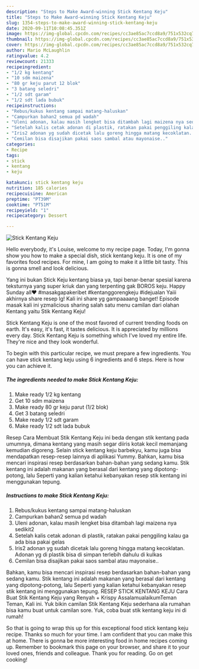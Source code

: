 ```yaml
---
description: "Steps to Make Award-winning Stick Kentang Keju"
title: "Steps to Make Award-winning Stick Kentang Keju"
slug: 1354-steps-to-make-award-winning-stick-kentang-keju
date: 2020-09-11T10:08:45.351Z
image: https://img-global.cpcdn.com/recipes/cc3ae85ac7ccd8a9/751x532cq70/stick-kentang-keju-foto-resep-utama.jpg
thumbnail: https://img-global.cpcdn.com/recipes/cc3ae85ac7ccd8a9/751x532cq70/stick-kentang-keju-foto-resep-utama.jpg
cover: https://img-global.cpcdn.com/recipes/cc3ae85ac7ccd8a9/751x532cq70/stick-kentang-keju-foto-resep-utama.jpg
author: Mario McLaughlin
ratingvalue: 4.2
reviewcount: 21333
recipeingredient:
- "1/2 kg kentang"
- "10 sdm maizena"
- "80 gr keju parut 12 blok"
- "3 batang seledri"
- "1/2 sdt garam"
- "1/2 sdt lada bubuk"
recipeinstructions:
- "Rebus/kukus kentang sampai matang-haluskan"
- "Campurkan bahan2 semua pd wadah"
- "Uleni adonan, kalau masih lengket bisa ditambah lagi maizena nya sedikit2"
- "Setelah kalis cetak adonan di plastik, ratakan pakai penggiling kalau ga ada bisa pakai gelas"
- "Iris2 adonan yg sudah dicetak lalu goreng hingga matang kecoklatan. Adonan yg di plastik bisa di simpan terlebih dahulu di kulkas"
- "Cemilan bisa disajikan pakai saos sambal atau mayonaise.."
categories:
- Recipe
tags:
- stick
- kentang
- keju

katakunci: stick kentang keju 
nutrition: 185 calories
recipecuisine: American
preptime: "PT39M"
cooktime: "PT51M"
recipeyield: "1"
recipecategory: Dessert

---
```



![Stick Kentang Keju](https://img-global.cpcdn.com/recipes/cc3ae85ac7ccd8a9/751x532cq70/stick-kentang-keju-foto-resep-utama.jpg)

Hello everybody, it's Louise, welcome to my recipe page. Today, I'm gonna show you how to make a special dish, stick kentang keju. It is one of my favorites food recipes. For mine, I am going to make it a little bit tasty. This is gonna smell and look delicious.

Yang ini bukan Stick Keju kentang biasa ya, tapi benar-benar spesial karena teksturnya yang super kriuk dan yang terpenting gak BOROS keju. Happy Sunday all❤️ #masakgapakeribet #kentanggorengkeju #idejualan Yaiii akhirnya share resep lg! Kali ini share yg gampaaaang banget! Episode masak kali ini yzmalicious sharing salah satu menu camilan dari olahan Kentang yaitu Stik Kentang Keju!

Stick Kentang Keju is one of the most favored of current trending foods on earth. It's easy, it's fast, it tastes delicious. It is appreciated by millions every day. Stick Kentang Keju is something which I've loved my entire life. They're nice and they look wonderful.


To begin with this particular recipe, we must prepare a few ingredients. You can have stick kentang keju using 6 ingredients and 6 steps. Here is how you can achieve it.

<!--inarticleads1-->

##### The ingredients needed to make Stick Kentang Keju:

1. Make ready 1/2 kg kentang
1. Get 10 sdm maizena
1. Make ready 80 gr keju parut (1/2 blok)
1. Get 3 batang seledri
1. Make ready 1/2 sdt garam
1. Make ready 1/2 sdt lada bubuk


Resep Cara Membuat Stik Kentang Keju ini beda dengan stik kentang pada umumnya, dimana kentang yang masih segar diiris kotak kecil memanjang kemudian digoreng. Selain stick kentang keju barbekyu, kamu juga bisa mendapatkan resep-resep lainnya di aplikasi Yummy. Bahkan, kamu bisa mencari inspirasi resep berdasarkan bahan-bahan yang sedang kamu. Stik kentang ini adalah makanan yang berasal dari kentang yang dipotong-potong, lalu Seperti yang kalian ketahui kebanyakan resep stik kentang ini menggunakan tepung. 

<!--inarticleads2-->

##### Instructions to make Stick Kentang Keju:

1. Rebus/kukus kentang sampai matang-haluskan
1. Campurkan bahan2 semua pd wadah
1. Uleni adonan, kalau masih lengket bisa ditambah lagi maizena nya sedikit2
1. Setelah kalis cetak adonan di plastik, ratakan pakai penggiling kalau ga ada bisa pakai gelas
1. Iris2 adonan yg sudah dicetak lalu goreng hingga matang kecoklatan. Adonan yg di plastik bisa di simpan terlebih dahulu di kulkas
1. Cemilan bisa disajikan pakai saos sambal atau mayonaise..


Bahkan, kamu bisa mencari inspirasi resep berdasarkan bahan-bahan yang sedang kamu. Stik kentang ini adalah makanan yang berasal dari kentang yang dipotong-potong, lalu Seperti yang kalian ketahui kebanyakan resep stik kentang ini menggunakan tepung. RESEP STICK KENTANG KEJU Cara Buat Stik Kentang Keju yang Renyah + Krispy AssalamualaikumTeman Teman, Kali ini. Yuk bikin camilan Stik Kentang Keju sederhana ala rumahan bisa kamu buat untuk camilan sore. Yuk, coba buat stik kentang keju ini di rumah! 

So that is going to wrap this up for this exceptional food stick kentang keju recipe. Thanks so much for your time. I am confident that you can make this at home. There is gonna be more interesting food in home recipes coming up. Remember to bookmark this page on your browser, and share it to your loved ones, friends and colleague. Thank you for reading. Go on get cooking!
